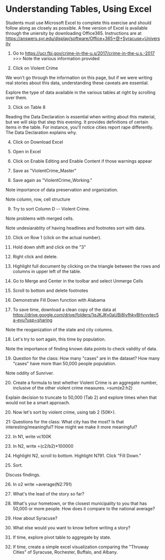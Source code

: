# Understanding Tables, Using Excel

Students must use Microsoft Excel to complete this exercise and should follow along as closely as possible. A free version of Excel is available through the uniersity by downloading Office365. Instructions are at  https://answers.syr.edu/display/software/Office+365+@+Syracuse+University 

1. Go to https://ucr.fbi.gov/crime-in-the-u.s/2017/crime-in-the-u.s.-2017 >>> Note the various information provided 

2. Click on Violent Crime 

We won’t go through the information on this page, but if we were writing real stories about this data, understanding these caveats are essential. 

Explore the type of data available in the various tables at right by scrolling over them.

3. Click on Table 8

Reading the Data Declaration is essential when writing about this material, but we will skip that step this evening. It provides definitions of certain items in the table. For instance, you'll notice cities report rape differently. The Data Declaration explains why. 

4. Click on Download Excel 

5. Open in Excel

6. Click on Enable Editing and Enable Content if those warnings appear

7. Save as "ViolentCrime_Master"

8. Save again as "ViolentCrime_Working." 

Note importance of data preservation and organization.  

Note column, row, cell structure

9. Try to sort Column D -- Violent Crime. 

Note problems with merged cells. 

Note undesiarablity of having headlines and footnotes sort with data. 

10. Click on Row 1 (click on the actual number). 

11. Hold down shift and click on the "3" 

12. Right click and delete. 

13. Highlight full document by clicking on the triangle between the rows and columns in upper left of the table. 

14. Go to Merge and Center in the toolbar and select Unmerge Cells

15. Scroll to bottom and delete footnotes

16. Demonstrate Fill Down function with Alabama 

17. To save time, download a clean copy of the data at https://drive.google.com/drive/folders/1qJKJKy0aUBi8lyfhkyBHvvvtec5a-evu?usp=sharing 

Note the reoganization of the state and city columns. 

18. Let's try to sort again, this time by population. 

Note the importance of finding known data points to check validity of data. 

19. Question for the class: How many "cases" are in the dataset? How many "cases" have more than 50,000 people population.

Note oddity of Sunriver. 

20. Create a formula to test whether Violent Crime is an aggregate number, inclusive of the other violent crime measures. =sum(e2:h2)

Explain decision to truncate to 50,000 (Tab 2) and explore times when that would not be a smart approach.

20. Now let's sort by violent crime, using tab 2 (50K+). 

21: Questions for the class: What city has the most? Is that interesting/meaningful? How might we make it more meaningful? 

22. In N1, write vc100K 

23. In N2, write =(c2/b2)*100000

24. Highlight N2, scroll to bottom. Highlight N791. Click "Fill Down." 

25. Sort.

Discuss findings. 

26. In o2 write =average(N2:791)  

27. What's the lead of the story so far?

28. What's your hometown, or the closest municipality to you that has 50,000 or more people. How does it compare to the national average? 

29. How about Syracuse? 

30. What else would you want to know before writing a story?

31. If time, explore pivot table to aggregate by state. 

32. If time, create a simple excel visualization comparing the "Thruway Cities" of Syracuse, Rochester, Buffalo, and Albany. 









